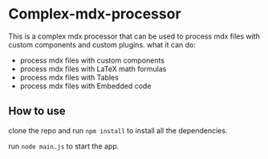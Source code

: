# Complex-mdx-processor

This is a complex mdx processor that can be used to process mdx files with custom components and custom plugins.
what it can do: 
- process mdx files with custom components
- process mdx files with LaTeX math formulas
- process mdx files with Tables
- process mdx files with Embedded code


## How to use

clone the repo and run `npm install` to install all the dependencies.

run `node main.js` to start the app.